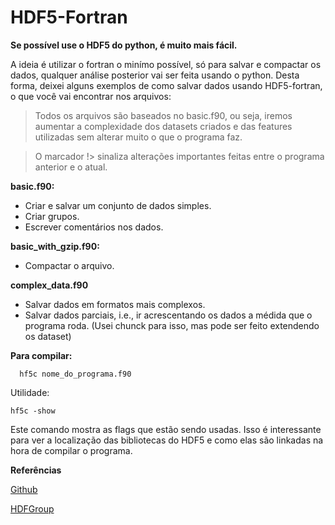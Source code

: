 # HDF5-Fortran

  **Se possível use o HDF5 do python, é muito mais fácil.**

  A ideia é utilizar o fortran o minímo possível, só para salvar e compactar os dados, qualquer
análise posterior vai ser feita usando o python. Desta forma, deixei alguns exemplos de como
salvar dados usando HDF5-fortran, o que você vai encontrar nos arquivos:

> Todos os arquivos são baseados no basic.f90, ou seja, iremos aumentar a complexidade
> dos datasets criados e das features utilizadas sem alterar muito o que o programa faz.

  > O marcador !> sinaliza alterações importantes feitas entre o programa anterior e o atual.

**basic.f90:**

- Criar e salvar um conjunto de dados simples.
- Criar grupos.
- Escrever comentários nos dados.

**basic_with_gzip.f90:**

- Compactar o arquivo.

**complex_data.f90**

- Salvar dados em formatos mais complexos.
- Salvar dados parciais, i.e., ir acrescentando os dados a médida que o programa roda.
(Usei chunck para isso, mas pode ser feito extendendo os dataset)

 **Para compilar:**

```
  hf5c nome_do_programa.f90
```

 Utilidade:

```
hf5c -show
```

 Este comando mostra as flags que estão sendo usadas. Isso é interessante para
ver a localização das bibliotecas do HDF5 e como elas são linkadas na hora de compilar o programa. 

**Referências**

[Github](https://github.com/mokus0/hdf5/tree/master/fortran/examples)

[HDFGroup](https://support.hdfgroup.org/HDF5/examples/api-fortran.html)
